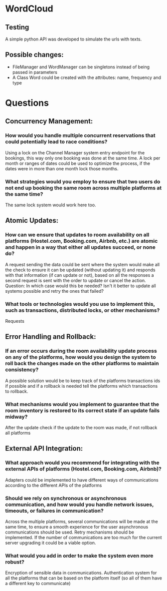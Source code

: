 ﻿# WordCloud

## Testing
A simple python API was developed to simulate the urls with texts.

## Possible changes:
- FileManager and WordManager can be singletons instead of being passed in parameters
- A Class Word could be created with the attributes: name, frequency and type


# Questions

## Concurrency Management:
### How would you handle multiple concurrent reservations that could potentially lead to race conditions?
Using a lock on the Channel Manager system entry endpoint for the bookings, this way only one booking was done at the same time.
A lock per month or ranges of dates could be used to optimize the process, if the dates were in more than one month lock those months.

### What strategies would you employ to ensure that two users do not end up booking the same room across multiple platforms at the same time?
The same lock system would work here too.

## Atomic Updates:

### How can we ensure that updates to room availability on all platforms (Hostel.com, Booking.com, Airbnb, etc.) are atomic and happen in a way that either all updates succeed, or none do?
A request sending the data could be sent where the system would make all the check to ensure it can be updated (without updating it) and responds with that information (if can update or not), based on all the responses a second request is sent with the order to update or cancel the action.
Question: In which case would this be needed? Isn't it better to update all systems possible and retry the ones that failed?

### What tools or technologies would you use to implement this, such as transactions, distributed locks, or other mechanisms?
Requests

## Error Handling and Rollback:
### If an error occurs during the room availability update process on any of the platforms, how would you design the system to roll back the changes made on the other platforms to maintain consistency?
A possible solution would be to keep track of the platforms transactions ids if possible and if a rollback is needed tell the platforms which transactions to rollback.

### What mechanisms would you implement to guarantee that the room inventory is restored to its correct state if an update fails midway?
After the update check if the update to the room was made, if not rollback all platforms

## External API Integration:
### What approach would you recommend for integrating with the external APIs of platforms (Hostel.com, Booking.com, Airbnb)?
Adapters could be implemented to have different ways of communications according to the different APIs of the platforms

### Should we rely on synchronous or asynchronous communication, and how would you handle network issues, timeouts, or failures in communication?
Across the multiple platforms, several communications will be made at the same time, to ensure a smooth experience for the user asynchronous communications should be used. Retry mechanisms should be implemented. If the number of communications are too much for the current server upgrading it could be a viable option.

### What would you add in order to make the system even more robust?
Encryption of sensible data in communications. Authentication system for all the platforms that can be based on the platform itself (so all of them have a different key to communicate)